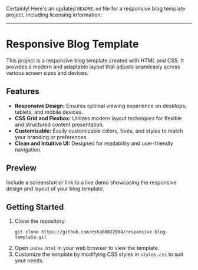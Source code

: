 Certainly! Here's an updated `README.md` file for a responsive blog template project, including licensing information:

---

# Responsive Blog Template

This project is a responsive blog template created with HTML and CSS. It provides a modern and adaptable layout that adjusts seamlessly across various screen sizes and devices.

## Features

- **Responsive Design:** Ensures optimal viewing experience on desktops, tablets, and mobile devices.
- **CSS Grid and Flexbox:** Utilizes modern layout techniques for flexible and structured content presentation.
- **Customizable:** Easily customizable colors, fonts, and styles to match your branding or preferences.
- **Clean and Intuitive UI:** Designed for readability and user-friendly navigation.

## Preview

Include a screenshot or link to a live demo showcasing the responsive design and layout of your blog template.

## Getting Started

1. Clone the repository:
   ```
   git clone https://github.com/esha08022004/responsive-blog-template.git
   ```
2. Open `index.html` in your web browser to view the template.
3. Customize the template by modifying CSS styles in `styles.css` to suit your needs.
